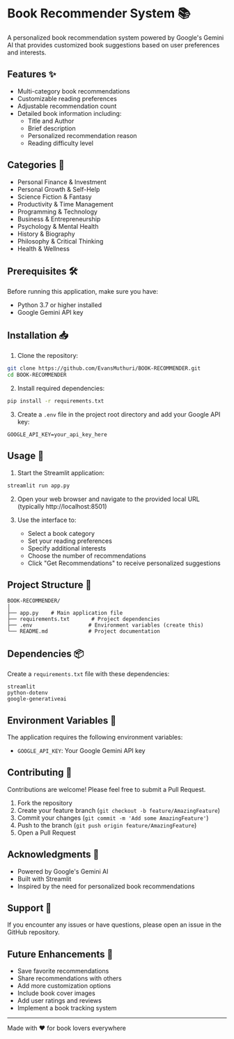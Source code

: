 # Book Recommender System 📚

A personalized book recommendation system powered by Google's Gemini AI that provides customized book suggestions based on user preferences and interests.

## Features ✨

- Multi-category book recommendations
- Customizable reading preferences
- Adjustable recommendation count
- Detailed book information including:
  - Title and Author
  - Brief description
  - Personalized recommendation reason
  - Reading difficulty level

## Categories 📑

- Personal Finance & Investment
- Personal Growth & Self-Help
- Science Fiction & Fantasy
- Productivity & Time Management
- Programming & Technology
- Business & Entrepreneurship
- Psychology & Mental Health
- History & Biography
- Philosophy & Critical Thinking
- Health & Wellness

## Prerequisites 🛠️

Before running this application, make sure you have:
- Python 3.7 or higher installed
- Google Gemini API key

## Installation 📥

1. Clone the repository:
```bash
git clone https://github.com/EvansMuthuri/BOOK-RECOMMENDER.git
cd BOOK-RECOMMENDER
```

2. Install required dependencies:
```bash
pip install -r requirements.txt
```

3. Create a `.env` file in the project root directory and add your Google API key:
```env
GOOGLE_API_KEY=your_api_key_here
```

## Usage 🚀

1. Start the Streamlit application:
```bash
streamlit run app.py
```

2. Open your web browser and navigate to the provided local URL (typically http://localhost:8501)

3. Use the interface to:
   - Select a book category
   - Set your reading preferences
   - Specify additional interests
   - Choose the number of recommendations
   - Click "Get Recommendations" to receive personalized suggestions

## Project Structure 📁

```
BOOK-RECOMMENDER/
│
├── app.py    # Main application file
├── requirements.txt       # Project dependencies
├── .env                  # Environment variables (create this)
└── README.md             # Project documentation
```

## Dependencies 📦

Create a `requirements.txt` file with these dependencies:
```
streamlit
python-dotenv
google-generativeai
```

## Environment Variables 🔐

The application requires the following environment variables:

- `GOOGLE_API_KEY`: Your Google Gemini API key

## Contributing 🤝

Contributions are welcome! Please feel free to submit a Pull Request.

1. Fork the repository
2. Create your feature branch (`git checkout -b feature/AmazingFeature`)
3. Commit your changes (`git commit -m 'Add some AmazingFeature'`)
4. Push to the branch (`git push origin feature/AmazingFeature`)
5. Open a Pull Request

## Acknowledgments 🙏

- Powered by Google's Gemini AI
- Built with Streamlit
- Inspired by the need for personalized book recommendations

## Support 💬

If you encounter any issues or have questions, please open an issue in the GitHub repository.

## Future Enhancements 🔮

- Save favorite recommendations
- Share recommendations with others
- Add more customization options
- Include book cover images
- Add user ratings and reviews
- Implement a book tracking system

---

Made with ❤️ for book lovers everywhere


<!-- ![Screenshot](IMAGES/Image1.png) 
![Screenshot](IMAGES/Image2.png)  -->